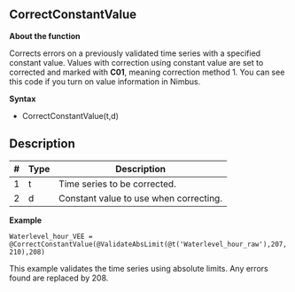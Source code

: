 ﻿## CorrectConstantValue
**About the function**

Corrects errors on a previously validated time series with a specified constant
value. Values with correction using constant value are set to corrected and
marked with **C01**, meaning correction method 1. You can see this code if you
turn on value information in Nimbus.

**Syntax**

- CorrectConstantValue(t,d)

## Description

| # | Type | Description |
|---|---|---|
| 1 | t | Time series to be corrected. |
| 2 | d | Constant value to use when correcting. |

**Example**

`Waterlevel_hour_VEE = @CorrectConstantValue(@ValidateAbsLimit(@t('Waterlevel_hour_raw'),207,210),208)`

This example validates the time series using absolute limits. Any errors found
are replaced by 208.

